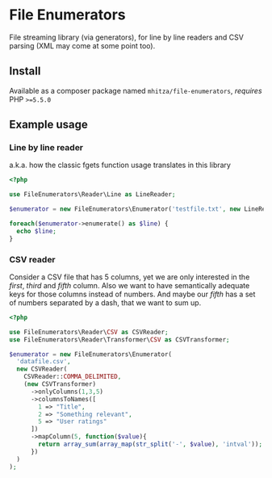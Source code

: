 # File Enumerators

File streaming library (via generators), for line by line readers and CSV parsing (XML may come at some point too).

## Install

Available as a composer package named `mhitza/file-enumerators`, *requires* PHP `>=5.5.0`

## Example usage

### Line by line reader

a.k.a. how the classic fgets function usage translates in this library

```php
<?php

use FileEnumerators\Reader\Line as LineReader;

$enumerator = new FileEnumerators\Enumerator('testfile.txt', new LineReader);

foreach($enumerator->enumerate() as $line) {
  echo $line;
}
```

### CSV reader

Consider a CSV file that has 5 columns, yet we are only interested in the *first*, *third* and *fifth* column. Also
we want to have semantically adequate keys for those columns instead of numbers. And maybe our *fifth* has a set of
numbers separated by a dash, that we want to sum up.

```php
<?php

use FileEnumerators\Reader\CSV as CSVReader;
use FileEnumerators\Reader\Transformer\CSV as CSVTransformer;

$enumerator = new FileEnumerators\Enumerator(
  'datafile.csv',
  new CSVReader(
    CSVReader::COMMA_DELIMITED,
    (new CSVTransformer)
      ->onlyColumns(1,3,5)
      ->columnsToNames([
        1 => "Title",
        2 => "Something relevant",
        5 => "User ratings"
      ])
      ->mapColumn(5, function($value){
        return array_sum(array_map(str_split('-', $value), 'intval'));
      })
  )
);
```